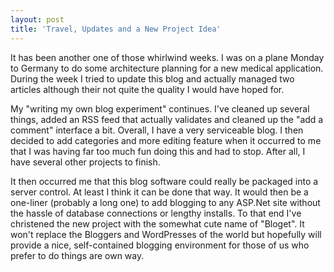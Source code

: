 ```yaml
---
layout: post  
title: 'Travel, Updates and a New Project Idea'
---
```

It has been another one of those whirlwind weeks. I was on a plane Monday to Germany to do some architecture planning for a new medical application. During the week I tried to update this blog and actually managed two articles although their not quite the quality I would have hoped for.

My "writing my own blog experiment" continues. I've cleaned up several things, added an RSS feed that actually validates and cleaned up the "add a comment" interface a bit. Overall, I have a very serviceable blog. I then decided to add categories and more editing feature when it occurred to me that I was having far too much fun doing this and had to stop. After all, I have several other projects to finish.

It then occurred me that this blog software could really be packaged into a server control. At least I think it can be done that way. It would then be a one-liner (probably a long one) to add blogging to any ASP.Net site without the hassle of database connections or lengthy installs. To that end I've christened the new project with the somewhat cute name of "Bloget". It won't replace the Bloggers and WordPresses of the world but hopefully will provide a nice, self-contained blogging environment for those of us who prefer to do things are own way.   

